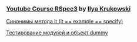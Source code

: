 ### [Youtube Course RSpec3](https://www.youtube.com/playlist?list=PLWlFXymvoaJ8BVBVvscCO5yG96gkmsZzK) by [Ilya Krukowski](https://www.youtube.com/c/IlyaBodrovKrukowski)


[Синонимы метода it (it == example == specify)](https://www.youtube.com/watch?v=1miSIntbx2k&list=PLWlFXymvoaJ8BVBVvscCO5yG96gkmsZzK&index=2&t=347s)

[Тестирование модулей и объект dummy](https://www.youtube.com/watch?v=1miSIntbx2k&list=PLWlFXymvoaJ8BVBVvscCO5yG96gkmsZzK&index=2&t=775s)